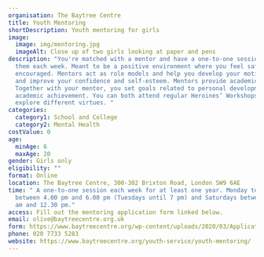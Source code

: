 ```yaml
---
organisation: The Baytree Centre
title: Youth Mentoring
shortDescription: Youth mentoring for girls
image:
  image: img/mentoring.jpg
  imageAlt: Close up of two girls looking at paper and pens
description: "You're matched with a mentor and have a one-to-one session with
  them each week. Meant to be a positive environment where you feel safe and
  encouraged. Mentors act as role models and help you develop your motivation
  and improve your confidence and self-esteem. Mentors provide academic support.
  Together with your mentor, you set goals related to personal development and
  academic achievement. You can both attend regular Heroines’ Workshops which
  explore different virtues. "
categories:
  category1: School and College
  category2: Mental Health
costValue: 0
age:
  minAge: 6
  maxAge: 20
gender: Girls only
eligibility: ""
format: Online
location: The Baytree Centre, 300-302 Brixton Road, London SW9 6AE
time: " A one-to-one session each week for at least one year. Monday to Thursday
  between 4.00 pm and 6.00 pm (Tuesdays until 7 pm) and Saturdays between 10.00
  am and 12.30 pm."
access: Fill out the mentoring application form linked below.
email: olive@baytreecentre.org.uk
form: https://www.baytreecentre.org/wp-content/uploads/2020/03/Application-form-for-Youth-Mentoring-2.pdf
phone: 020 7733 5283
website: https://www.baytreecentre.org/youth-service/youth-mentoring/
---
```

